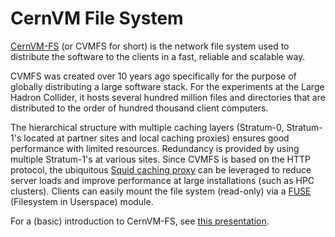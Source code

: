 CernVM File System
==================

[CernVM-FS](https://cernvm.cern.ch/portal/filesystem) (or CVMFS for short) is the network file system used to distribute the software to the clients in a fast, reliable and scalable way.

CVMFS was created over 10 years ago specifically for the purpose of globally distributing a large software stack. For the experiments at the Large Hadron Collider, it hosts several hundred million files and directories that are distributed to the order of hundred thousand client computers.

The hierarchical structure with multiple caching layers (Stratum-0, Stratum-1's located at partner sites and local caching proxies) ensures good performance with limited resources. Redundancy is provided by using multiple Stratum-1's at various sites. Since CVMFS is based on the HTTP protocol, the ubiquitous [Squid caching proxy](http://www.squid-cache.org/) can be leveraged to reduce server loads and improve performance at large installations (such as HPC clusters). Clients can easily mount the file system (read-only) via a [FUSE](https://en.wikipedia.org/wiki/Filesystem_in_Userspace) (Filesystem in Userspace) module.

For a (basic) introduction to CernVM-FS, see [this presentation](https://www.youtube.com/watch?v=MyYx-xaL36k).
